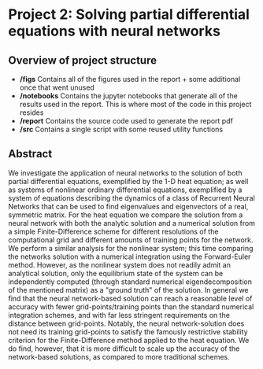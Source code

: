 # Project 2: Solving partial differential equations with neural networks 

<ADD LINK TO FINAL REPORT HERE>


## Overview of project structure
- **/figs** Contains all of the figures used in the report + some additional once that went unused
- **/notebooks** Contains the jupyter notebooks that generate all of the results used in the report. This is where most of the code in this project resides
- **/report** Contains the source code used to generate the report pdf
- **/src** Contains a single script with some reused utility functions

## Abstract
We investigate the application of neural networks to the solution of both partial differential equations, exemplified by the 1-D heat equation; as well as systems of nonlinear ordinary differential equations, exemplified by a system of equations describing the dynamics of a class of Recurrent Neural Networks that can be used to find eigenvalues and eigenvectors of a real, symmetric matrix. For the heat equation we compare the solution from a neural network with both the analytic solution and a numerical solution from a simple Finite-Difference scheme for different resolutions of the computational grid and different amounts of training points for the network. We perform a similar analysis for the nonlinear system; this time comparing the networks solution with a numerical integration using the Forward-Euler method. However, as the nonlinear system does not readily admit an analytical solution, only the equilibrium state of the system can be independently computed (through standard numerical eigendecomposition of the mentioned matrix) as a "ground truth" of the solution. In general we find that the neural network-based solution can reach a reasonable level of accuracy with fewer grid-points/training points than the standard numerical integration schemes, and with far less stringent requirements on the distance between grid-points. Notably, the neural network-solution does not need its training grid-points to satisfy the famously restrictive stability criterion for the Finite-Difference method applied to the heat equation. We do find, however, that it is more difficult to scale up the accuracy of the network-based solutions, as compared to more traditional schemes.
